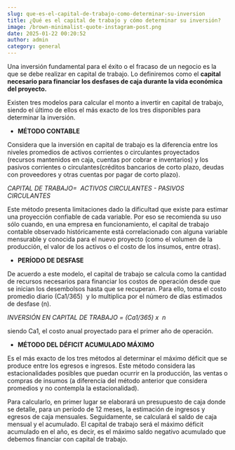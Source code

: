 ```yaml
---
slug: que-es-el-capital-de-trabajo-como-determinar-su-inversion
title: ¿Qué es el capital de trabajo y cómo determinar su inversión?
image: /brown-minimalist-quote-instagram-post.png
date: 2025-01-22 00:20:52
author: admin
category: general
---
```





Una inversión fundamental para el éxito o el fracaso de un negocio es la que se debe realizar en capital de trabajo. Lo definiremos como el **capital necesario para financiar los desfases de caja durante la vida económica del proyecto.** 

Existen tres modelos para calcular el monto a invertir en capital de trabajo, siendo el último de ellos el más exacto de los tres disponibles para determinar la inversión. 

- **MÉTODO CONTABLE**

Considera que la inversión en capital de trabajo es la diferencia entre los niveles promedios de activos corrientes o circulantes proyectados (recursos mantenidos en caja, cuentas por cobrar e inventarios) y los pasivos corrientes o circulantes(créditos bancarios de corto plazo, deudas con proveedores y otras cuentas por pagar de corto plazo).





_CAPITAL DE TRABAJO=  ACTIVOS CIRCULANTES - PASIVOS CIRCULANTES_ 


Este método presenta limitaciones dado la dificultad que existe para estimar una proyección confiable de cada variable. Por eso se recomienda su uso sólo cuando, en una empresa en funcionamiento, el capital de trabajo contable observado históricamente está correlacionado con alguna variable mensurable y conocida para el nuevo proyecto (como el volumen de la producción, el valor de los activos o el costo de los insumos, entre otras). 





- **PERÍODO DE DESFASE**

De acuerdo a este modelo, el capital de trabajo se calcula como la cantidad de recursos necesarios para financiar los costos de operación desde que se inician los desembolsos hasta que se recuperan. Para ello, toma el costo promedio diario (Ca1/365)  y lo multiplica por el número de días estimados de desfase (n).





_INVERSIÓN EN CAPITAL DE TRABAJO = (Ca1/365) x  n_   





siendo Ca1, el costo anual proyectado para el primer año de operación. 





- **MÉTODO DEL DÉFICIT ACUMULADO MÁXIMO**

Es el más exacto de los tres métodos al determinar el máximo déficit que se produce entre los egresos e ingresos. Este método considera las estacionalidades posibles que puedan ocurrir en la producción, las ventas o compras de insumos (a diferencia del método anterior que considera promedios y no contempla la estacionalidad).

Para calcularlo, en primer lugar se elaborará un presupuesto de caja donde se detalle, para un período de 12 meses, la estimación de ingresos y egresos de caja mensuales. Seguidamente, se calculará el saldo de caja mensual y el acumulado. El capital de trabajo será el máximo déficit acumulado en el año, es decir, es el máximo saldo negativo acumulado que debemos financiar con capital de trabajo. 




